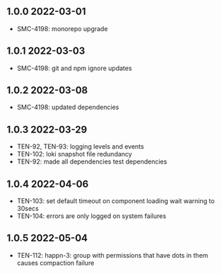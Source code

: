 1.0.0 2022-03-01
-----------------
  - SMC-4198: monorepo upgrade

1.0.1 2022-03-03
-----------------
  - SMC-4198: git and npm ignore updates

1.0.2 2022-03-08
-----------------
  - SMC-4198: updated dependencies

1.0.3 2022-03-29
-----------------
  - TEN-92, TEN-93: logging levels and events
  - TEN-102: loki snapshot  file redundancy
  - TEN-92: made all dependencies test dependencies

1.0.4 2022-04-06
-----------------
  - TEN-103: set default timeout on component loading wait warning to 30secs
  - TEN-104: errors are only logged on system failures

1.0.5 2022-05-04
-----------------
  - TEN-112: happn-3: group with permissions that have dots in them causes compaction failure